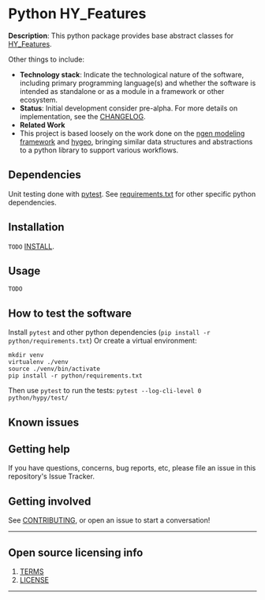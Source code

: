 # Python HY_Features

**Description**:  This python package provides base abstract classes for [HY_Features](https://docs.opengeospatial.org/is/14-111r6/14-111r6.html).

Other things to include:

  - **Technology stack**: Indicate the technological nature of the software, including primary programming language(s) and whether the software is intended as standalone or as a module in a framework or other ecosystem.
  - **Status**:  Initial development consider pre-alpha. For more details on implementation, see the [CHANGELOG](CHANGELOG.md).
  - **Related Work**
  - This project is based loosely on the work done on the [ngen modeling framework](https://github.com/noaa-owp/ngen) and [hygeo](https://github.com/dblodgett-usgs/hygeo), bringing similar data structures and abstractions to a python library to support various workflows.


## Dependencies
Unit testing done with [pytest](https://github.com/pytest-dev/pytest).  See [requirements.txt](requirements.txt) for other specific python dependencies.

## Installation

`TODO` [INSTALL](INSTALL.md).

## Usage

`TODO`

## How to test the software

Install `pytest` and other python dependencies (`pip install -r python/requirements.txt`)
Or create a virtual environment:
```
mkdir venv
virtualenv ./venv
source ./venv/bin/activate
pip install -r python/requirements.txt
```
Then use `pytest` to run the tests:
`pytest --log-cli-level 0 python/hypy/test/`

## Known issues


## Getting help

If you have questions, concerns, bug reports, etc, please file an issue in this repository's Issue Tracker.

## Getting involved

See [CONTRIBUTING](CONTRIBUTING.md), or open an issue to start a conversation!


----

## Open source licensing info
1. [TERMS](TERMS.md)
2. [LICENSE](LICENSE)


----
